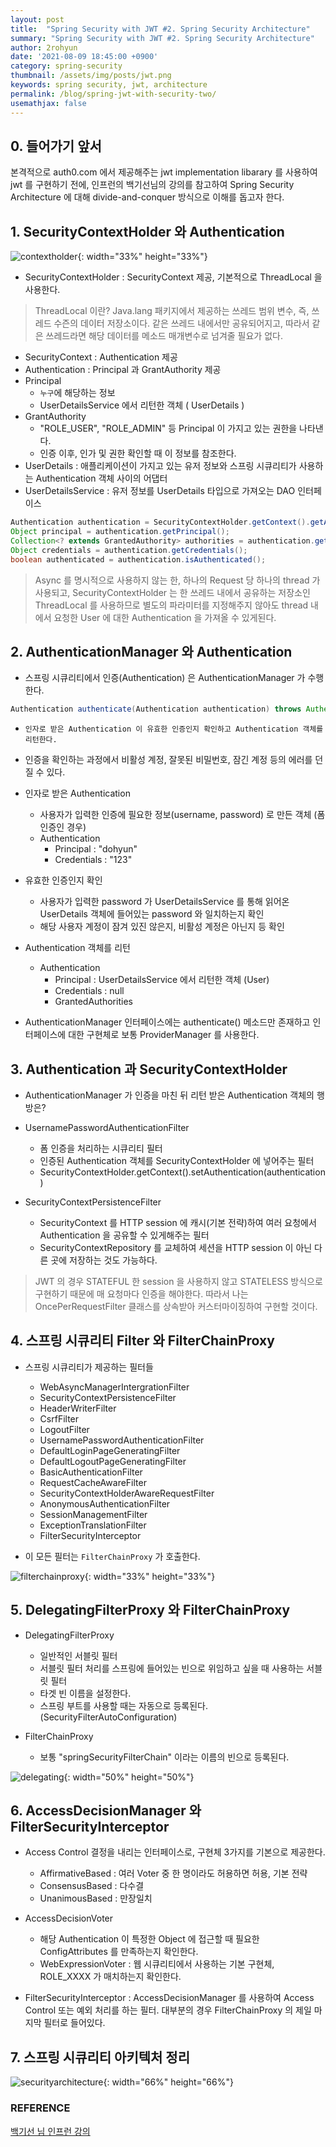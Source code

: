 ```yaml
---
layout: post
title:  "Spring Security with JWT #2. Spring Security Architecture"
summary: "Spring Security with JWT #2. Spring Security Architecture"
author: 2rohyun
date: '2021-08-09 18:45:00 +0900'
category: spring-security
thumbnail: /assets/img/posts/jwt.png
keywords: spring security, jwt, architecture
permalink: /blog/spring-jwt-with-security-two/
usemathjax: false
---
```


## 0. 들어가기 앞서

본격적으로 auth0.com 에서 제공해주는 jwt implementation libarary 를 사용하여 jwt 를 구현하기 전에, 인프런의 백기선님의 강의를 참고하여 Spring Security Architecture 에 대해 divide-and-conquer 방식으로 이해를 돕고자 한다.

## 1. SecurityContextHolder 와 Authentication

![contextholder](/assets/img/posts/contextholder.png){: width="33%" height="33%"}

- SecurityContextHolder : SecurityContext 제공, 기본적으로 ThreadLocal 을 사용한다.

> ThreadLocal 이란? Java.lang 패키지에서 제공하는 쓰레드 범위 변수, 즉, 쓰레드 수즌의 데이터 저장소이다. 같은 쓰레드 내에서만 공유되어지고, 따라서 같은 쓰레드라면 해당 데이터를 메소드 매개변수로 넘겨줄 필요가 없다.

- SecurityContext : Authentication 제공
- Authentication : Principal 과 GrantAuthority 제공
- Principal 
    - `누구`에 해당하는 정보
    - UserDetailsService 에서 리턴한 객체 ( UserDetails )
- GrantAuthority
    - "ROLE_USER", "ROLE_ADMIN" 등 Principal 이 가지고 있는 권한을 나타낸다.
    - 인증 이후, 인가 및 권한 확인할 때 이 정보를 참조한다.
- UserDetails : 애플리케이션이 가지고 있는 유저 정보와 스프링 시큐리티가 사용하는 Authentication 객체 사이의 어댑터
- UserDetailsService : 유저 정보를 UserDetails 타입으로 가져오는 DAO 인터페이스

```java
Authentication authentication = SecurityContextHolder.getContext().getAuthentication();
Object principal = authentication.getPrincipal();
Collection<? extends GrantedAuthority> authorities = authentication.getAuthorities();
Object credentials = authentication.getCredentials();
boolean authenticated = authentication.isAuthenticated();
```

> Async 를 명시적으로 사용하지 않는 한, 하나의 Request 당 하나의 thread 가 사용되고, SecurityContextHolder 는 한 쓰레드 내에서 공유하는 저장소인 ThreadLocal 를 사용하므로 별도의 파라미터를 지정해주지 않아도 thread 내에서 요청한 User 에 대한 Authentication 을 가져올 수 있게된다.

## 2. AuthenticationManager 와 Authentication

- 스프링 시큐리티에서 인증(Authentication) 은 AuthenticationManager 가 수행한다.

```java
Authentication authenticate(Authentication authentication) throws AuthenticationException;
```

- `인자로 받은 Authentication 이 유효한 인증인지 확인하고 Authentication 객체를 리턴한다.`
- 인증을 확인하는 과정에서 비활성 계정, 잘못된 비밀번호, 잠긴 계정 등의 에러를 던질 수 있다.

- 인자로 받은 Authentication
    - 사용자가 입력한 인증에 필요한 정보(username, password) 로 만든 객체 (폼 인증인 경우)
    - Authentication
        - Principal : "dohyun"
        - Credentials : "123"

- 유효한 인증인지 확인
    - 사용자가 입력한 password 가 UserDetailsService 를 통해 읽어온 UserDetails 객체에 들어있는 password 와 일치하는지 확인
    - 해당 사용자 계정이 잠겨 있진 않은지, 비활성 계정은 아닌지 등 확인

- Authentication 객체를 리턴
    - Authentication
        - Principal : UserDetailsService 에서 리턴한 객체 (User)
        - Credentials : null
        - GrantedAuthorities

- AuthenticationManager 인터페이스에는 authenticate() 메소드만 존재하고 인터페이스에 대한 구현체로 보통 ProviderManager 를 사용한다. 

## 3. Authentication 과 SecurityContextHolder

- AuthenticationManager 가 인증을 마친 뒤 리턴 받은 Authentication 객체의 행방은?
- UsernamePasswordAuthenticationFilter
    - 폼 인증을 처리하는 시큐리티 필터
    - 인증된 Authentication 객체를 SecurityContextHolder 에 넣어주는 필터
    - SecurityContextHolder.getContext().setAuthentication(authentication)

- SecurityContextPersistenceFilter
    - SecurityContext 를 HTTP session 에 캐시(기본 전략)하여 여러 요청에서 Authentication 을 공유할 수 있게해주는 필터
    - SecurityContextRepository 를 교체하여 세션을 HTTP session 이 아닌 다른 곳에 저장하는 것도 가능하다.

> JWT 의 경우 STATEFUL 한 session 을 사용하지 않고 STATELESS 방식으로 구현하기 때문에 매 요청마다 인증을 해야한다. 따라서 나는 OncePerRequestFilter 클래스를 상속받아 커스터마이징하여 구현할 것이다.

## 4. 스프링 시큐리티 Filter 와 FilterChainProxy

- 스프링 시큐리티가 제공하는 필터들
    - WebAsyncManagerIntergrationFilter
    - SecurityContextPersistenceFilter
    - HeaderWriterFilter
    - CsrfFilter
    - LogoutFilter
    - UsernamePasswordAuthenticationFilter
    - DefaultLoginPageGeneratingFilter
    - DefaultLogoutPageGeneratingFilter
    - BasicAuthenticationFilter
    - RequestCacheAwareFilter
    - SecurityContextHolderAwareRequestFilter
    - AnonymousAuthenticationFilter
    - SessionManagementFilter
    - ExceptionTranslationFilter
    - FilterSecurityInterceptor

- 이 모든 필터는 `FilterChainProxy` 가 호출한다.

![filterchainproxy](/assets/img/posts/filterchainproxy.png){: width="33%" height="33%"}

## 5. DelegatingFilterProxy 와 FilterChainProxy

- DelegatingFilterProxy
    - 일반적인 서블릿 필터
    - 서블릿 필터 처리를 스프링에 들어있는 빈으로 위임하고 싶을 때 사용하는 서블릿 필터
    - 타겟 빈 이름을 설정한다.
    - 스프링 부트를 사용할 때는 자동으로 등록된다.(SecurityFilterAutoConfiguration)

- FilterChainProxy
    - 보통 "springSecurityFilterChain" 이라는 이름의 빈으로 등록된다.
 
![delegating](/assets/img/posts/delegating.png){: width="50%" height="50%"}

## 6. AccessDecisionManager 와 FilterSecurityInterceptor

- Access Control 결정을 내리는 인터페이스로, 구현체 3가지를 기본으로 제공한다.
    - AffirmativeBased : 여러 Voter 중 한 명이라도 허용하면 허용, 기본 전략
    - ConsensusBased : 다수결
    - UnanimousBased : 만장일치

- AccessDecisionVoter
    - 해당 Authentication 이 특정한 Object 에 접근할 때 필요한 ConfigAttributes 를 만족하는지 확인한다.
    - WebExpressionVoter : 웹 시큐리티에서 사용하는 기본 구현체, ROLE_XXXX 가 매치하는지 확인한다.

- FilterSecurityInterceptor : AccessDecisionManager 를 사용하여 Access Control 또는 예외 처리를 하는 필터. 대부분의 경우 FilterChainProxy 의 제일 마지막 필터로 들어있다.

## 7. 스프링 시큐리티 아키텍처 정리

![securityarchitecture](/assets/img/posts/securityarchitecture.png){: width="66%" height="66%"}

### REFERENCE

[백기선 님 인프런 강의](https://www.inflearn.com/course/%EB%B0%B1%EA%B8%B0%EC%84%A0-%EC%8A%A4%ED%94%84%EB%A7%81-%EC%8B%9C%ED%81%90%EB%A6%AC%ED%8B%B0/dashboard)

  
